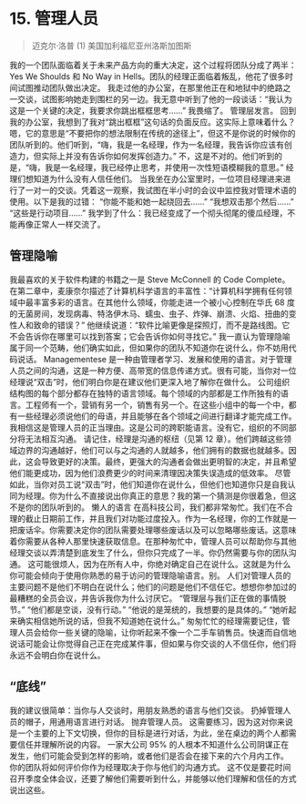 # 15. 管理人员
> 迈克尔·洛普
> (1)
> 美国加利福尼亚州洛斯加图斯

我的一个团队面临着关于未来产品方向的重大决定，这个过程将团队分成了两半：Yes We Shoulds 和 No Way in Hells。团队的经理正面临着叛乱，他花了很多时间试图推动团队做出决定。
我走过他的办公室，在那里他正在和地狱中的绝路之一交谈，试图影响她走到围栏的另一边。我无意中听到了他的一段谈话：“我认为这是一个关键的决定，我要求你跳出框框思考……”
我畏缩了。
管理层发言。
回到我的办公室，我想到了我对“跳出框框”这句话的负面反应。这实际上意味着什么？嗯，它的意思是“不要把你的想法限制在传统的途径上”，但这不是你说的时候你的团队听到的。他们听到，“嗨，我是一名经理，作为一名经理，我告诉你应该有创造力，但实际上并没有告诉你如何发挥创造力。”
不，这是不对的。他们听到的是，“嗨，我是一名经理，我已经停止思考，并使用一次性短语模糊我的意思。”
经理们想知道为什么没有人信任他们。
当我坐在办公室里时，一位项目经理进来进行了一对一的交谈。凭着这一观察，我试图在半小时的会议中监控我对管理术语的使用。以下是我的过错：
“你能不能和她一起绕回去……”
“我想双击那个然后……”
“这些是行动项目……”
我学到了什么：我已经变成了一个彻头彻尾的傻瓜经理，不能再像正常人一样交流了。

## 管理隐喻
我最喜欢的关于软件构建的书籍之一是 Steve McConnell 的 Code Complete。在第二章中，麦康奈尔描述了计算机科学语言的丰富性：“计算机科学拥有任何领域中最丰富多彩的语言。在其他什么领域，你能走进一个被小心控制在华氏 68 度的无菌房间，发现病毒、特洛伊木马、蠕虫、虫子、炸弹、崩溃、火焰、扭曲的变性人和致命的错误？”
他继续说道：“软件比喻更像是探照灯，而不是路线图。它不会告诉你在哪里可以找到答案；它会告诉你如何寻找它。”
我一直认为管理隐喻属于同一个范畴，他们确实如此，但如果你的团队不知道你在说什么，你不妨用代码说话。
Managementese 是一种由管理者学习、发展和使用的语言。对于管理人员之间的沟通，这是一种方便、高带宽的信息传递方式。很有可能，当你对一位经理说“双击”时，他们明白你是在建议他们更深入地了解你在做什么。
公司组织结构图的每个部分都存在独特的语言领域。每个领域的内部都是工作所独有的语言。工程师有一个，营销有另一个，销售有另一个。在这些小组中的每一个中，都有一些经理必须说他们的母语，并且能够在各个领域之间进行翻译才能完成工作。我相信这是管理人员的正当理由。这是公司的跨职能语言。没有它，组织的不同部分将无法相互沟通。
请记住，经理是沟通的枢纽（见第 12 章）。他们跨越这些领域边界的沟通越好，他们可以与之沟通的人就越多，他们拥有的数据也就越多。因此，这会导致更好的决策。最终，更强大的沟通者会做出更明智的决定，并且希望他们能更成功，因为他们浪费更少的时间来清理因决策失误造成的低效率。
尽管如此，当你对员工说“双击”时，他们知道你在说什么，但他们也知道你只是自我认同为经理。你为什么不直接说出你真正的意思？我的第一个猜测是你很着急，但这不是你的团队听到的。
懒人的语言
在高科技公司，我们都非常匆忙。我们在不合理的截止日期前工作，并且我们对功能过度投入。作为一名经理，你的工作就是一把废话伞。你需要决定你的团队需要处理哪些废话以及可以忽略哪些废话。这意味着你需要从各种人那里快速获取信息。在那种匆忙中，管理人员可以帮助你与其他经理交谈以弄清楚到底发生了什么，但你只完成了一半。你仍然需要与你的团队沟通。
这可能很烦人，因为在所有人中，你绝对确定自己在说什么。这就是为什么你可能会倾向于使用你熟悉的易于访问的管理隐喻语言。别。
人们对管理人员的主要问题不是他们不明白在说什么；他们的问题是他们不信任它。想想你参加过的最糟糕的全员会议，并告诉我你为什么讨厌它。
“管理层与我们正在做的事情脱节。”
“他们都是空谈，没有行动。”
“他说的是笼统的，我想要的是具体的。”
“她听起来确实相信她所说的话，但我不知道她在说什么。”
匆匆忙忙的经理需要记住，管理人员会给你一些关键的隐喻，让你听起来不像一个二手车销售员。快速而自信地说话可能会让你觉得自己正在完成某件事，但如果与你交谈的人不信任你，他们将永远不会明白你在说什么。

## “底线”
我的建议很简单：当你与人交谈时，用朋友熟悉的语言与他们交谈。 扔掉管理人员的帽子，用通用语言进行对话。 抛弃管理人员。 这需要练习，因为这对你来说是一个主要的上下文切换，但你的目标是进行对话，为此，坐在桌边的两个人都需要信任并理解所说的内容。
一家大公司 95% 的人根本不知道什么公司阴谋正在发生，他们可能会受到怎样的影响，或者他们是否会在接下来的六个月内工作。 你的团队将如何评价你作为经理取决于你与他们的沟通方式。 这不仅是要花时间召开季度全体会议，还要了解他们需要听到什么，并能够以他们理解和信任的方式说出这些。